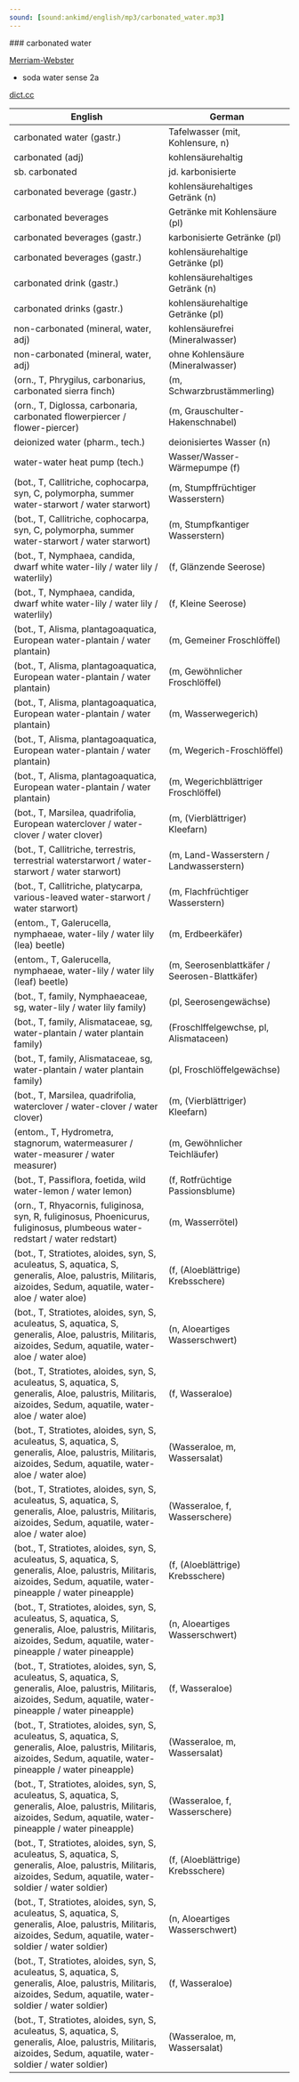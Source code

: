 ```yaml
---
sound: [sound:ankimd/english/mp3/carbonated_water.mp3]
---
```


\### carbonated water

[Merriam-Webster](https://www.merriam-webster.com/dictionary/carbonated+water)

- soda water sense 2a

[dict.cc](https://www.dict.cc/carbonated+water)

| English        | German       |
| -------------- | ------------ |
| carbonated water (gastr.) | Tafelwasser (mit, Kohlensure, n) |
| carbonated (adj) | kohlensäurehaltig |
| sb. carbonated | jd. karbonisierte |
| carbonated beverage (gastr.) | kohlensäurehaltiges Getränk (n) |
| carbonated beverages | Getränke mit Kohlensäure (pl) |
| carbonated beverages (gastr.) | karbonisierte Getränke (pl) |
| carbonated beverages (gastr.) | kohlensäurehaltige Getränke (pl) |
| carbonated drink (gastr.) | kohlensäurehaltiges Getränk (n) |
| carbonated drinks (gastr.) | kohlensäurehaltige Getränke (pl) |
| non-carbonated (mineral, water, adj) | kohlensäurefrei (Mineralwasser) |
| non-carbonated (mineral, water, adj) | ohne Kohlensäure (Mineralwasser) |
|  (orn., T, Phrygilus, carbonarius, carbonated sierra finch) |  (m, Schwarzbrustämmerling) |
|  (orn., T, Diglossa, carbonaria, carbonated flowerpiercer / flower-piercer) |  (m, Grauschulter-Hakenschnabel) |
| deionized water <DI water> (pharm., tech.) | deionisiertes Wasser (n) |
| water-water heat pump (tech.) | Wasser/Wasser-Wärmepumpe (f) |
|  (bot., T, Callitriche, cophocarpa, syn, C, polymorpha, summer water-starwort / water starwort) |  (m, Stumpffrüchtiger Wasserstern) |
|  (bot., T, Callitriche, cophocarpa, syn, C, polymorpha, summer water-starwort / water starwort) |  (m, Stumpfkantiger Wasserstern) |
|  (bot., T, Nymphaea, candida, dwarf white water-lily / water lily / waterlily) |  (f, Glänzende Seerose) |
|  (bot., T, Nymphaea, candida, dwarf white water-lily / water lily / waterlily) |  (f, Kleine Seerose) |
|  (bot., T, Alisma, plantagoaquatica, European water-plantain / water plantain) |  (m, Gemeiner Froschlöffel) |
|  (bot., T, Alisma, plantagoaquatica, European water-plantain / water plantain) |  (m, Gewöhnlicher Froschlöffel) |
|  (bot., T, Alisma, plantagoaquatica, European water-plantain / water plantain) |  (m, Wasserwegerich) |
|  (bot., T, Alisma, plantagoaquatica, European water-plantain / water plantain) |  (m, Wegerich-Froschlöffel) |
|  (bot., T, Alisma, plantagoaquatica, European water-plantain / water plantain) |  (m, Wegerichblättriger Froschlöffel) |
|  (bot., T, Marsilea, quadrifolia, European waterclover / water-clover / water clover) |  (m, (Vierblättriger) Kleefarn) |
|  (bot., T, Callitriche, terrestris, terrestrial waterstarwort / water-starwort / water starwort) |  (m, Land-Wasserstern / Landwasserstern) |
|  (bot., T, Callitriche, platycarpa, various-leaved water-starwort / water starwort) |  (m, Flachfrüchtiger Wasserstern) |
|  (entom., T, Galerucella, nymphaeae, water-lily / water lily (lea) beetle) |  (m, Erdbeerkäfer) |
|  (entom., T, Galerucella, nymphaeae, water-lily / water lily (leaf) beetle) |  (m, Seerosenblattkäfer / Seerosen-Blattkäfer) |
|  (bot., T, family, Nymphaeaceae, sg, water-lily / water lily family) |  (pl, Seerosengewächse) |
|  (bot., T, family, Alismataceae, sg, water-plantain / water plantain family) |  (Froschlffelgewchse, pl, Alismataceen) |
|  (bot., T, family, Alismataceae, sg, water-plantain / water plantain family) |  (pl, Froschlöffelgewächse) |
|  (bot., T, Marsilea, quadrifolia, waterclover / water-clover / water clover) |  (m, (Vierblättriger) Kleefarn) |
|  (entom., T, Hydrometra, stagnorum, watermeasurer / water-measurer / water measurer) |  (m, Gewöhnlicher Teichläufer) |
|  (bot., T, Passiflora, foetida, wild water-lemon / water lemon) |  (f, Rotfrüchtige Passionsblume) |
|  (orn., T, Rhyacornis, fuliginosa, syn, R, fuliginosus, Phoenicurus, fuliginosus, plumbeous water-redstart / water redstart) |  (m, Wasserrötel) |
|  (bot., T, Stratiotes, aloides, syn, S, aculeatus, S, aquatica, S, generalis, Aloe, palustris, Militaris, aizoides, Sedum, aquatile, water-aloe / water aloe) |  (f, (Aloeblättrige) Krebsschere) |
|  (bot., T, Stratiotes, aloides, syn, S, aculeatus, S, aquatica, S, generalis, Aloe, palustris, Militaris, aizoides, Sedum, aquatile, water-aloe / water aloe) |  (n, Aloeartiges Wasserschwert) |
|  (bot., T, Stratiotes, aloides, syn, S, aculeatus, S, aquatica, S, generalis, Aloe, palustris, Militaris, aizoides, Sedum, aquatile, water-aloe / water aloe) |  (f, Wasseraloe) |
|  (bot., T, Stratiotes, aloides, syn, S, aculeatus, S, aquatica, S, generalis, Aloe, palustris, Militaris, aizoides, Sedum, aquatile, water-aloe / water aloe) |  (Wasseraloe, m, Wassersalat) |
|  (bot., T, Stratiotes, aloides, syn, S, aculeatus, S, aquatica, S, generalis, Aloe, palustris, Militaris, aizoides, Sedum, aquatile, water-aloe / water aloe) |  (Wasseraloe, f, Wasserschere) |
|  (bot., T, Stratiotes, aloides, syn, S, aculeatus, S, aquatica, S, generalis, Aloe, palustris, Militaris, aizoides, Sedum, aquatile, water-pineapple / water pineapple) |  (f, (Aloeblättrige) Krebsschere) |
|  (bot., T, Stratiotes, aloides, syn, S, aculeatus, S, aquatica, S, generalis, Aloe, palustris, Militaris, aizoides, Sedum, aquatile, water-pineapple / water pineapple) |  (n, Aloeartiges Wasserschwert) |
|  (bot., T, Stratiotes, aloides, syn, S, aculeatus, S, aquatica, S, generalis, Aloe, palustris, Militaris, aizoides, Sedum, aquatile, water-pineapple / water pineapple) |  (f, Wasseraloe) |
|  (bot., T, Stratiotes, aloides, syn, S, aculeatus, S, aquatica, S, generalis, Aloe, palustris, Militaris, aizoides, Sedum, aquatile, water-pineapple / water pineapple) |  (Wasseraloe, m, Wassersalat) |
|  (bot., T, Stratiotes, aloides, syn, S, aculeatus, S, aquatica, S, generalis, Aloe, palustris, Militaris, aizoides, Sedum, aquatile, water-pineapple / water pineapple) |  (Wasseraloe, f, Wasserschere) |
|  (bot., T, Stratiotes, aloides, syn, S, aculeatus, S, aquatica, S, generalis, Aloe, palustris, Militaris, aizoides, Sedum, aquatile, water-soldier / water soldier) |  (f, (Aloeblättrige) Krebsschere) |
|  (bot., T, Stratiotes, aloides, syn, S, aculeatus, S, aquatica, S, generalis, Aloe, palustris, Militaris, aizoides, Sedum, aquatile, water-soldier / water soldier) |  (n, Aloeartiges Wasserschwert) |
|  (bot., T, Stratiotes, aloides, syn, S, aculeatus, S, aquatica, S, generalis, Aloe, palustris, Militaris, aizoides, Sedum, aquatile, water-soldier / water soldier) |  (f, Wasseraloe) |
|  (bot., T, Stratiotes, aloides, syn, S, aculeatus, S, aquatica, S, generalis, Aloe, palustris, Militaris, aizoides, Sedum, aquatile, water-soldier / water soldier) |  (Wasseraloe, m, Wassersalat) |

